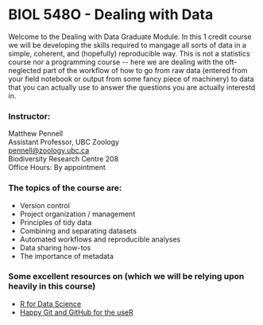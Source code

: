 # BIOL 548O - Dealing with Data

Welcome to the Dealing with Data Graduate Module. In this 1 credit course we will be developing the skills required to mangage all sorts of data in a simple, coherent, and (hopefully) reproducible way. This is not a statistics course nor a programming course -- here we are dealing with the oft-neglected part of the workflow of how to go from raw data (entered from your field notebook or output from some fancy piece of machinery) to data that you can actually use to answer the questions you are actually interestd in.

### Instructor:
Matthew Pennell  
Assistant Professor, UBC Zoology  
pennell@zoology.ubc.ca  
Biodiversity Research Centre 208  
Office Hours: By appointment

### The topics of the course are:
- Version control
- Project organization / management
- Principles of tidy data
- Combining and separating datasets
- Automated workflows and reproducible analyses
- Data sharing how-tos
- The importance of metadata

### Some excellent resources on (which we will be relying upon heavily in this course)
- [R for Data Science](https://r4ds.had.co.nz/)
- [Happy Git and GitHub for the useR](http://happygitwithr.com/index.html)



